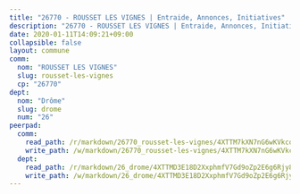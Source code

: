 ```yaml
---
title: "26770 - ROUSSET LES VIGNES | Entraide, Annonces, Initiatives"
description: "26770 - ROUSSET LES VIGNES | Entraide, Annonces, Initiatives"
date: 2020-01-11T14:09:21+09:00
collapsible: false
layout: commune
comm:
  nom: "ROUSSET LES VIGNES"
  slug: rousset-les-vignes
  cp: "26770"
dept:
  nom: "Drôme"
  slug: drome
  num: "26"
peerpad:
  comm:
    read_path: /r/markdown/26770_rousset-les-vignes/4XTTM7kXN7nG6wKVkcoBuqW87wYKvDGv8ho3677iRYy5km4AX
    write_path: /w/markdown/26770_rousset-les-vignes/4XTTM7kXN7nG6wKVkcoBuqW87wYKvDGv8ho3677iRYy5km4AX-K3TgV6PPPYHZChyRArQwbZ4yBpWuKJGWViX5s9ayDAYnKQzJXsiPHgNQSxeqhDjPYRgwBvYqXPAqzSWW2xDt8K25Mx7C1gYaXQNsvGXjK6qgdNYnQLmdGiBbwwpKQaCxacUFa94o
  dept:
    read_path: /r/markdown/26_drome/4XTTMD3E18D2XxphmfV7Gd9oZp2E6g6Rjy8yoyyuT4SyeeDZv
    write_path: /w/markdown/26_drome/4XTTMD3E18D2XxphmfV7Gd9oZp2E6g6Rjy8yoyyuT4SyeeDZv-K3TgUGX4nG6FnUgVjDeodHJBzD4Z7jTqAJwquijk1LCW8AWc9CAemuRZDQCZC8aha3sgQcHNRUHizJ1bQGiTeNjxAKKxoxsNxcJ7pjGzQ4icP1ftCA9sHED31LddZbCgpf6zkM4Q
---
```


